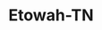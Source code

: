 ---
title: Etowah-TN
slug: etowah-tn
f_state:
- cms/state/tennessee.md
f_locations:
- cms/payday-loan/american-first-cash-advance-4285.md
- cms/payday-loan/american-first-cash-advanced-4286.md
- cms/payday-loan/cash-express-7265.md
- cms/payday-loan/check-into-cash-12401.md
- cms/payday-loan/check-into-cash-12469.md
- cms/payday-loan/check-into-cash-12470.md
updated-on: '2024-05-30T13:41:28.615Z'
created-on: '2024-05-30T13:41:28.615Z'
published-on: '2024-05-30T13:54:32.469Z'
f_city: Etowah
layout: '[city].html'
tags: city
---